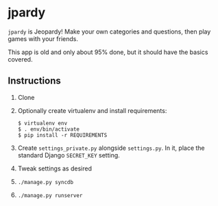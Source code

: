 # jpardy

`jpardy` is Jeopardy! Make your own categories and questions, then play games
with your friends.

This app is old and only about 95% done, but it should have the basics covered.

## Instructions

 1. Clone
 2. Optionally create virtualenv and install requirements:

        $ virtualenv env
        $ . env/bin/activate
        $ pip install -r REQUIREMENTS

 3. Create `settings_private.py` alongside `settings.py`. In it, place the
    standard Django `SECRET_KEY` setting.
 4. Tweak settings as desired
 5. `./manage.py syncdb`
 6. `./manage.py runserver`
